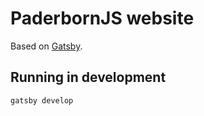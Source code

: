 # PaderbornJS website
Based on [Gatsby](https://www.gatsbyjs.org/).

## Running in development
`gatsby develop`
